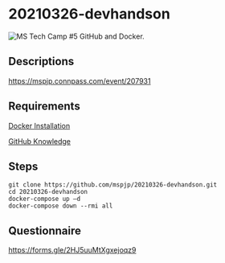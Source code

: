 # 20210326-devhandson
![MS Tech Camp #5 GitHub and Docker.](https://connpass-tokyo.s3.amazonaws.com/thumbs/00/e4/00e44a06c8e536147ba5aa226364ad2f.png)

## Descriptions
https://mspjp.connpass.com/event/207931

## Requirements
[Docker Installation](https://docs.docker.com/get-docker)

[GitHub Knowledge](https://docs.microsoft.com/ja-jp/learn/modules/introduction-to-github/)

## Steps
```
git clone https://github.com/mspjp/20210326-devhandson.git
cd 20210326-devhandson
docker-compose up –d
docker-compose down --rmi all
```

## Questionnaire
https://forms.gle/2HJ5uuMtXgxejoqz9